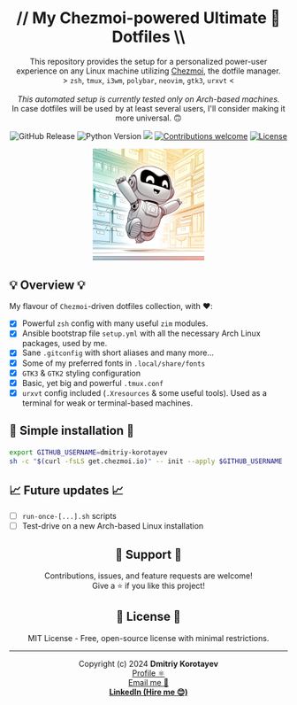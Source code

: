 <!-- markdownlint-configure-file {
  "no-inline-html": false,
  "MD041": false
} -->

<div align="center">

# // My Chezmoi-powered Ultimate 💪 Dotfiles \\\

This repository provides the setup for a personalized power-user \
experience on any Linux machine utilizing [Chezmoi](https://chezmoi.io), the dotfile manager. \
\> `zsh`, `tmux`, `i3wm`, `polybar`, `neovim`, `gtk3`, `urxvt` < \
\
*This automated setup is currently tested only on Arch-based machines.* \
In case dotfiles will be used by at least several users, I'll consider making it more universal. 🙃

![GitHub Release](https://img.shields.io/github/v/release/dmitriy-korotayev/pytgbot-autopost)
![Python Version](https://img.shields.io/badge/python-3.6+-blue.svg?style=flat-square)
<a target="_blank" href="https://www.linkedin.com/in/foreverdev/">
<img height="20" src="https://img.shields.io/badge/LinkedIn-0077B5?style=for-the-badge&logo=linkedin&logoColor=white" /></a>
[![Contributions welcome](https://img.shields.io/badge/contributions-welcome-orange.svg)](https://github.com/dmitriy-korotayev/pytgbot-autopost/fork)
[![License](https://img.shields.io/badge/license-MIT-blue.svg)](https://opensource.org/licenses/MIT)

<img src="logo.webp" title="Logo" width="40%"
  alt="Finally! Everything is in it's place!"
/>

</div>

## 💡 Overview 💡

My flavour of `Chezmoi`-driven dotfiles collection, with ❤️:

- [x] Powerful `zsh` config with many useful `zim` modules.
- [x] Ansible bootstrap file `setup.yml` with all the necessary Arch Linux packages, used by me.
- [x] Sane `.gitconfig` with short aliases and many more...
- [x] Some of my preferred fonts in `.local/share/fonts`
- [x] `GTK3` & `GTK2` styling configuration
- [x] Basic, yet big and powerful `.tmux.conf`
- [x] `urxvt` config included (`.Xresources` & some useful tools). Used as a terminal for weak or terminal-based machines.

## 🔧 Simple installation 🔧

```sh
export GITHUB_USERNAME=dmitriy-korotayev
sh -c "$(curl -fsLS get.chezmoi.io)" -- init --apply $GITHUB_USERNAME 
```

## 📈 Future updates 📈
- [ ] `run-once-[...].sh` scripts
- [ ] Test-drive on a new Arch-based Linux installation

<div align="center">

## 🚦 Support 🚦

Contributions, issues, and feature requests are welcome! \
Give a ⭐️ if you like this project!

## 📝 License 📝

MIT License - Free, open-source license with minimal restrictions.

-----------

Copyright (c) 2024 **Dmitriy Korotayev** \
[Profile ⚛️](https://github.com/dmitriy-korotayev "My GitHub profile") \
[Email me 🤝](mailto:korotayev.dmitriy+github "Email any questions you might have!") \
**[LinkedIn (Hire me 😊)](https://www.linkedin.com/in/foreverdev/ "My professional profile: skills, experience and much more...")**

</div>
